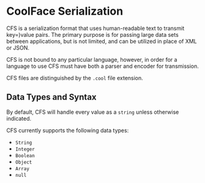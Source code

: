 CoolFace Serialization
======================

CFS is a serialization format that uses human-readable text to transmit key=)value pairs. The primary purpose is for passing large data sets between applications, but is not limited, and can be utilized in place of XML or JSON.

CFS is not bound to any particular language, however, in order for a language to use CFS must have both a parser and encoder for transmission.

CFS files are distinguished by the `.cool` file extension.

Data Types and Syntax
---------------------

By default, CFS will handle every value as a `string` unless otherwise indicated.

CFS currently supports the following data types:
* `String`
* `Integer`
* `Boolean`
* `Object`
* `Array`
* `null`



